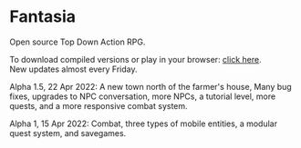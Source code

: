 # Fantasia
Open source Top Down Action RPG.

To download compiled versions or play in your browser: <a href="fantasia-wizard.github.io">click here</a>.<br>
New updates almost every Friday.

Alpha 1.5, 22 Apr 2022:
A new town north of the farmer's house, Many bug fixes, upgrades to NPC conversation, more NPCs, a tutorial level, more quests, and a more responsive combat system.

Alpha 1, 15 Apr 2022:
Combat, three types of mobile entities, a modular quest system, and savegames.

